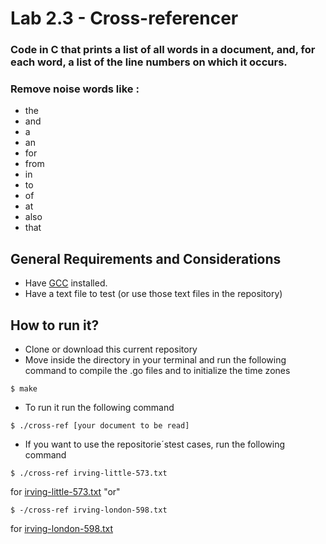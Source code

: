 Lab 2.3 - Cross-referencer
==========================

### Code in C that prints a list of all words in a document, and, for each word, a list of the line numbers on which it occurs. 

### Remove noise words like :

- the
- and
- a
- an 
- for
- from 
- in
- to
- of 
- at
- also
- that


General Requirements and Considerations
---------------------------------------
- Have [GCC](https://gcc.gnu.org/install/) installed.
- Have a text file to test (or use those text files in the repository)

How to run it?
----------
- Clone or download this current repository
- Move inside the directory in your terminal and run the following command to compile the .go files and to initialize the time zones 
```
$ make
```

- To run it run the following command 
```
$ ./cross-ref [your document to be read]
```

- If you want to use the repositorie´stest cases, run the following command

```
$ ./cross-ref irving-little-573.txt
```
for [irving-little-573.txt](./irving-little-573.txt) 
"or"
```
$ -/cross-ref irving-london-598.txt
```
for [irving-london-598.txt](./irving-london-598.txt)


